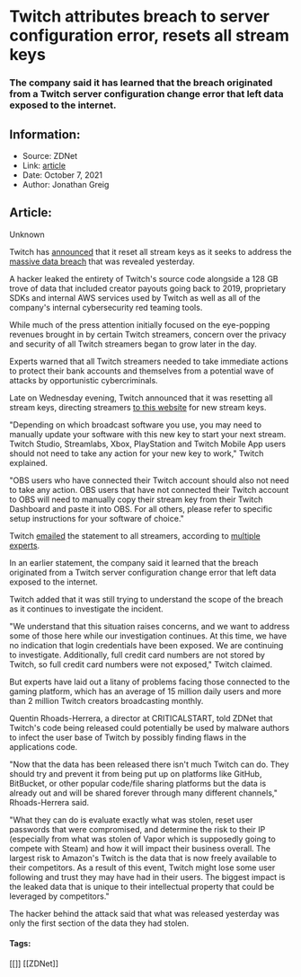 # Twitch attributes breach to server configuration error, resets all stream keys
### The company said it has learned that the breach originated from a Twitch server configuration change error that left data exposed to the internet.

## Information:
+ Source: ZDNet
+ Link: [article](https://www.zdnet.com/article/twitch-attributes-breach-to-server-configuration-error-resets-all-stream-keys/)
+ Date: October 7, 2021
+ Author: Jonathan Greig


## Article:
Unknown

Twitch has [announced](https://blog.twitch.tv/en/2021/10/06/updates-on-the-twitch-security-incident/?utm_referrer=https://t.co/) that it reset all stream keys as it seeks to address the [massive data breach](https://www.zdnet.com/article/twitch-source-code-business-data-gamer-payouts-leaked-in-massive-hack/) that was revealed yesterday. 

A hacker leaked the entirety of Twitch's source code alongside a 128 GB trove of data that included creator payouts going back to 2019, proprietary SDKs and internal AWS services used by Twitch as well as all of the company's internal cybersecurity red teaming tools. 

While much of the press attention initially focused on the eye-popping revenues brought in by certain Twitch streamers, concern over the privacy and security of all Twitch streamers began to grow later in the day. 

Experts warned that all Twitch streamers needed to take immediate actions to protect their bank accounts and themselves from a potential wave of attacks by opportunistic cybercriminals. 

Late on Wednesday evening, Twitch announced that it was resetting all stream keys, directing streamers [to this website](https://dashboard.twitch.tv/settings/stream) for new stream keys. 

"Depending on which broadcast software you use, you may need to manually update your software with this new key to start your next stream. Twitch Studio, Streamlabs, Xbox, PlayStation and Twitch Mobile App users should not need to take any action for your new key to work," Twitch explained. 

"OBS users who have connected their Twitch account should also not need to take any action. OBS users that have not connected their Twitch account to OBS will need to manually copy their stream key from their Twitch Dashboard and paste it into OBS. For all others, please refer to specific setup instructions for your software of choice."






Twitch [emailed](https://twitter.com/GossiTheDog/status/1446075901435863045) the statement to all streamers, according to [multiple experts](https://twitter.com/campuscodi/status/1446081469500231683). 

In an earlier statement, the company said it learned that the breach originated from a Twitch server configuration change error that left data exposed to the internet. 

Twitch added that it was still trying to understand the scope of the breach as it continues to investigate the incident. 

"We understand that this situation raises concerns, and we want to address some of those here while our investigation continues. At this time, we have no indication that login credentials have been exposed. We are continuing to investigate. Additionally, full credit card numbers are not stored by Twitch, so full credit card numbers were not exposed," Twitch claimed. 

But experts have laid out a litany of problems facing those connected to the gaming platform, which has an average of 15 million daily users and more than 2 million Twitch creators broadcasting monthly.

Quentin Rhoads-Herrera, a director at CRITICALSTART, told ZDNet that Twitch's code being released could potentially be used by malware authors to infect the user base of Twitch by possibly finding flaws in the applications code. 

"Now that the data has been released there isn't much Twitch can do. They should try and prevent it from being put up on platforms like GitHub, BitBucket, or other popular code/file sharing platforms but the data is already out and will be shared forever through many different channels," Rhoads-Herrera said. 

"What they can do is evaluate exactly what was stolen, reset user passwords that were compromised, and determine the risk to their IP (especially from what was stolen of Vapor which is supposedly going to compete with Steam) and how it will impact their business overall. The largest risk to Amazon's Twitch is the data that is now freely available to their competitors. As a result of this event, Twitch might lose some user following and trust they may have had in their users. The biggest impact is the leaked data that is unique to their intellectual property that could be leveraged by competitors."

The hacker behind the attack said that what was released yesterday was only the first section of the data they had stolen. 





#### Tags:
[[]] [[ZDNet]]
